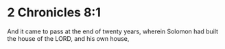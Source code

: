 # 2 Chronicles 8:1

And it came to pass at the end of twenty years, wherein Solomon had built the house of the LORD, and his own house,